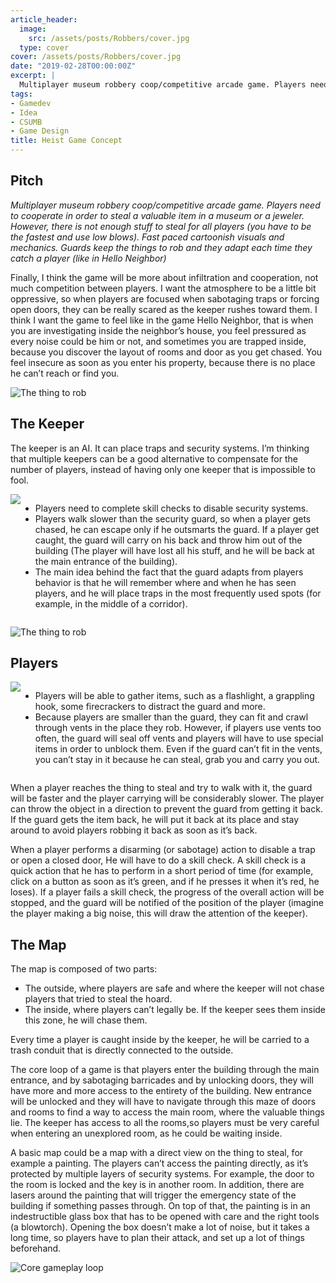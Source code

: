 ```yaml
---
article_header:
  image:
    src: /assets/posts/Robbers/cover.jpg
  type: cover
cover: /assets/posts/Robbers/cover.jpg
date: "2019-02-28T00:00:00Z"
excerpt: |
  Multiplayer museum robbery coop/competitive arcade game. Players need to cooperate in order to steal a valuable item in a museum or a jeweler. However, there is not enough stuff to steal for all players (you have to be the fastest and use low blows). Fast paced cartoonish visuals and mechanics. Guards keep the things to rob and they adapt each time they catch a player (like in Hello Neighbor)
tags:
- Gamedev
- Idea
- CSUMB
- Game Design
title: Heist Game Concept
---
```


## Pitch

_Multiplayer museum robbery coop/competitive arcade game.
Players need to cooperate in order to steal a valuable item in a museum or a jeweler. However, there is not enough stuff to steal for all players (you have to be the fastest and use low blows). Fast paced cartoonish visuals and mechanics. Guards keep the things to rob and they adapt each time they catch a player (like in Hello Neighbor)_

Finally, I think the game will be more about infiltration and cooperation, not much competition between players. I want the atmosphere to be a little bit oppressive, so when players are focused when sabotaging traps or forcing open doors, they can be really scared as the keeper rushes toward them.
I think I want the game to feel like in the game Hello Neighbor, that is when you are investigating inside the neighbor’s house, you feel pressured as every noise could be him or not, and sometimes you are trapped inside, because you discover the layout of rooms and door as you get chased.
You feel insecure as soon as you enter his property, because there is no place he can’t reach or find you.

![The thing to rob](/assets/posts/Robbers/items.png)

## The Keeper

The keeper is an AI. It can place traps and security systems.
I’m thinking that multiple keepers can be a good alternative to compensate for the number of players, instead of having only one keeper that is impossible to fool.

<div style="display:flex; flex-direction: row; justify-content: center; ">
<img class="image image--md" src="/assets/posts/Robbers/guard.jpg"/>
<ul>
<li>Players need to complete skill checks to disable security systems.</li>
<li>Players walk slower than the security guard, so when a player gets chased, he can escape only if he outsmarts the guard. If a player get caught, the guard will carry on his back and throw him out of the building (The player will have lost all his stuff, and he will be back at the main entrance of the building).</li>
<li>The main idea behind the fact that the guard adapts from players behavior is that he will remember where and when he has seen players, and he will place traps in the most frequently used spots (for example, in the middle of a corridor).</li>
</ul>
</div>

![The thing to rob](/assets/posts/Robbers/securities.png)

## Players

<div style="display:flex; flex-direction: row; justify-content: center; ">
<img class="image image--md" src="/assets/posts/Robbers/player.jpg" style="aspect-ratio: 16/9"/>
<ul>
<li>Players will be able to gather items, such as a flashlight, a grappling hook, some firecrackers to distract the guard and more.</li>
<li>Because players are smaller than the guard, they can fit and crawl through vents in the place they rob. However, if players use vents too often, the guard will seal off vents and players will have to use special items in order to unblock them. Even if the guard can’t fit in the vents, you can’t stay in it because he can steal, grab you and carry you out.</li>
</ul>

</div>


When a player reaches the thing to steal and try to walk with it, the guard will be faster and the player carrying will be considerably slower. The player can throw the object in a direction to prevent the guard from getting it back.
If the guard gets the item back, he will put it back at its place and stay around to avoid players robbing it back as soon as it’s back.

When a player performs a disarming (or sabotage) action to disable a trap or open a closed door, He will have to do a skill check. A skill check is a quick action that he has to perform in a short period of time (for example, click on a button as soon as it’s green, and if he presses it when it’s red, he loses). If a player fails a skill check, the progress of the overall action will be stopped, and the guard will be notified of the position of the player (imagine the player making a big noise, this will draw the attention of the keeper).


## The Map

The map is composed of two parts:

* The outside, where players are safe and where the keeper will not chase players that tried to steal the hoard.
* The inside, where players can’t legally be. If the keeper sees them inside this zone, he will chase them.

Every time a player is caught inside by the keeper, he will be carried to a trash conduit that is directly connected to the outside.

The core loop of a game is that players enter the building through the main entrance, and by sabotaging barricades and by unlocking doors, they will have more and more access to the entirety of the building. New entrance will be unlocked and they will have to navigate through this maze of doors and rooms to find a way to access the main room, where the valuable things lie.
The keeper has access to all the rooms,so players must be very careful when entering an unexplored room, as he could be waiting inside.

A basic map could be a map with a direct view on the thing to steal, for example a painting. The players can’t access the painting directly, as it’s protected by multiple layers of security systems. For example, the door to the room is locked and the key is in another room. In addition, there are lasers around the painting that will trigger the emergency state of the building if something passes through. On top of that, the painting is in an indestructible glass box that has to be opened with care and the right tools (a blowtorch). Opening the box doesn’t make a lot of noise, but it takes a long time, so players have to plan their attack, and set up a lot of things beforehand.

![Core gameplay loop](/assets/posts/Robbers/GameplayLoop.png)
